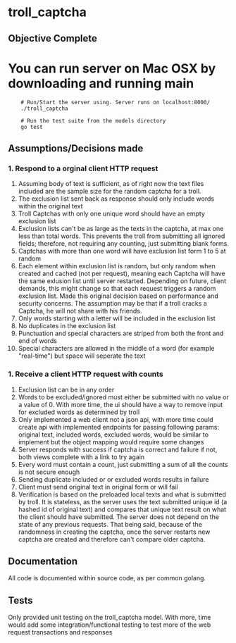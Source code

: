 # troll_captcha

## Objective Complete

# You can run server on Mac OSX by downloading and running main
        # Run/Start the server using. Server runs on localhost:8000/
        ./troll_captcha

        # Run the test suite from the models directory
        go test

## Assumptions/Decisions made

### 1. Respond to a orginal client HTTP request

1. Assuming body of text is sufficient, as of right now the text files included are the sample size for the random captcha for a troll.
2. The exclusion list sent back as response should only include words within the original text
4. Troll Captchas with only one unique word should have an empty exclusion list
5. Exclusion lists can't be as large as the texts in the captcha, at max one less than total words.  This prevents the troll from submitting all ignored fields; therefore, not requiring any counting, just submitting blank forms.
6. Captchas with more than one word will have exclusion list form 1 to 5 at random
7. Each element within exclusion list is random, but only random when created and cached (not per request), meaning each Captcha will have the same exlusion list until server restarted.  Depending on future, client demands, this might change so that each request triggers a random exclusion list.  Made this original decision based on performance and security concerns.  The assumption may be that if a troll cracks a Captcha, he will not share with his friends.
8. Only words starting with a letter will be included in the exclusion list
9. No duplicates in the exclusion list
10. Punctuation and special characters are striped from both the front and end of words
11. Special characters are allowed in the middle of a word (for example "real-time") but space will seperate the text

### 1. Receive a client HTTP request with counts
1. Exclusion list can be in any order
2. Words to be excluded/ignored must either be submitted with no value or a value of 0.  With more time, the ui should have a way to remove input for excluded words as determined by troll
3. Only implemented a web client not a json api, with more time could create api with implemented endpoints for passing following params: original text, included words, excluded words, would be similar to implement but the object mapping would require some changes
4. Server responds with success if captcha is correct and failure if not, both views complete with a link to try again
5. Every word must contain a count, just submitting a sum of all the counts is not secure enough
6. Sending duplicate included or or excluded words results in failure
7. Client must send original text in original form or will fail
8. Verification is based on the preloaded local texts and what is submitted by troll.  It is stateless, as the server uses the text submitted unique id (a hashed id of original text) and compares that unique text result on what the client should have submitted.  The server does not depend on the state of any previous requests.  That being said, because of the randomness in creating the captcha, once the server restarts new captcha are created and therefore can't compare older captcha.


## Documentation

All code is documented within source code, as per common golang.

## Tests
Only provided unit testing on the troll_captcha model.  With more, time would add some integration/functional testing to test more of the web request transactions and responses